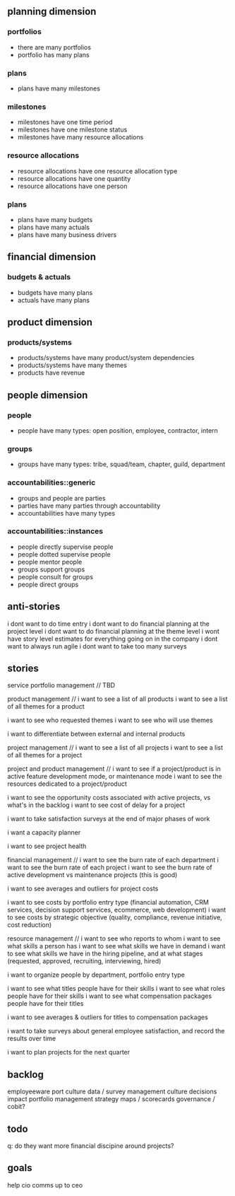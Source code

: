 
## planning dimension

### portfolios
* there are many portfolios
* portfolio has many plans

### plans
* plans have many milestones

### milestones
* milestones have one time period
* milestones have one milestone status
* milestones have many resource allocations

### resource allocations
* resource allocations have one resource allocation type
* resource allocations have one quantity
* resource allocations have one person

### plans
* plans have many budgets
* plans have many actuals
* plans have many business drivers

## financial dimension

### budgets & actuals
* budgets have many plans
* actuals have many plans

## product dimension

### products/systems
* products/systems have many product/system dependencies
* products/systems have many themes
* products have revenue

## people dimension

### people
* people have many types: open position, employee, contractor, intern

### groups
* groups have many types: tribe, squad/team, chapter, guild, department

### accountabilities::generic
* groups and people are parties
* parties have many parties through accountability
* accountabilities have many types

### accountabilities::instances
* people directly supervise people
* people dotted supervise people
* people mentor people
* groups support groups
* people consult for groups
* people direct groups


anti-stories
---
i dont want to do time entry
i dont want to do financial planning at the project level
i dont want to do financial planning at the theme level
i wont have story level estimates for everything going on in the company
i dont want to always run agile
i dont want to take too many surveys


stories
---
service portfolio management
//
TBD

product management
//
i want to see a list of all products
i want to see a list of all themes for a product

i want to see who requested themes
i want to see who will use themes

i want to differentiate between external and internal products


project management
//
i want to see a list of all projects
i want to see a list of all themes for a project


project and product management
// 
i want to see if a project/product is in active feature development mode, or maintenance mode
i want to see the resources dedicated to a project/product

i want to see the opportunity costs associated with active projects, vs what's in the backlog
i want to see cost of delay for a project

i want to take satisfaction surveys at the end of major phases of work

i want a capacity planner

i want to see project health



financial management
//
i want to see the burn rate of each department 
i want to see the burn rate of each project
i want to see the burn rate of active development vs maintenance projects (this is good)

i want to see averages and outliers for project costs

i want to see costs by portfolio entry type (financial automation, CRM services, decision support services, ecommerce, web development)
i want to see costs by strategic objective (quality, compliance, revenue initiative, cost reduction)


resource management
//
i want to see who reports to whom
i want to see what skills a person has
i want to see what skills we have in demand
i want to see what skills we have in the hiring pipeline, and at what stages (requested, approved, recruiting, interviewing, hired)

i want to organize people by department, portfolio entry type

i want to see what titles people have for their skills
i want to see what roles people have for their skills
i want to see what compensation packages people have for their titles

i want to see averages & outliers for titles to compensation packages

i want to take surveys about general employee satisfaction, and record the results over time



i want to plan projects for the next quarter




backlog
---
employeeware port
culture data / survey management
  culture decisions impact
portfolio management
strategy maps / scorecards
governance / cobit?

todo
--- 
q: do they want more financial discipine around projects?


goals
---
help cio comms up to ceo

